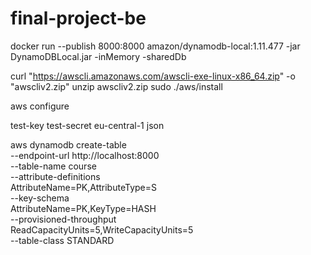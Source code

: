 # final-project-be

docker run --publish 8000:8000 amazon/dynamodb-local:1.11.477 -jar DynamoDBLocal.jar -inMemory -sharedDb


curl "https://awscli.amazonaws.com/awscli-exe-linux-x86_64.zip" -o "awscliv2.zip"
unzip awscliv2.zip
sudo ./aws/install


aws configure

test-key
test-secret
eu-central-1
json

aws dynamodb create-table \
    --endpoint-url http://localhost:8000 \
    --table-name course \
    --attribute-definitions \
        AttributeName=PK,AttributeType=S \
    --key-schema \
        AttributeName=PK,KeyType=HASH \
    --provisioned-throughput \
        ReadCapacityUnits=5,WriteCapacityUnits=5 \
    --table-class STANDARD
